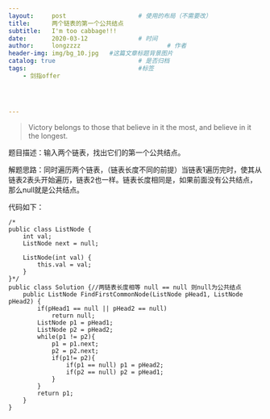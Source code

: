 ```yaml
---
layout:     post   				    # 使用的布局（不需要改）
title:      两个链表的第一个公共结点
subtitle:   I'm too cabbage!!!
date:       2020-03-12 				# 时间
author:     longzzzz						# 作者
header-img: img/bg_10.jpg 	#这篇文章标题背景图片
catalog: true 						# 是否归档
tags:								#标签
    - 剑指offer




---
```


>Victory belongs to those that believe in it the most, and believe in it the longest.



题目描述：输入两个链表，找出它们的第一个公共结点。

解题思路：同时遍历两个链表，（链表长度不同的前提）当链表1遍历完时，使其从链表2表头开始遍历，链表2也一样。链表长度相同是，如果前面没有公共结点，那么null就是公共结点。 

代码如下：

```
/*
public class ListNode {
    int val;
    ListNode next = null;

    ListNode(int val) {
        this.val = val;
    }
}*/
public class Solution {//两链表长度相等 null == null 则null为公共结点
    public ListNode FindFirstCommonNode(ListNode pHead1, ListNode pHead2) {
        if(pHead1 == null || pHead2 == null)
            return null;
        ListNode p1 = pHead1;
        ListNode p2 = pHead2;
        while(p1 != p2){
            p1 = p1.next;
            p2 = p2.next;
            if(p1!= p2){
                if(p1 == null) p1 = pHead2;
                if(p2 == null) p2 = pHead1;
            }
        }
        return p1;
    }
}
```


